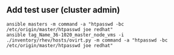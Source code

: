 
## Add test user (cluster admin)
```
ansible masters -m command -a "htpasswd -bc /etc/origin/master/htpasswd joe redhat"
ansible tag_Name_36-1020_master_node_vms -i ./inventory/rhev/hosts/ovirt.py -m command -a "htpasswd -bc /etc/origin/master/htpasswd joe redhat"
```
